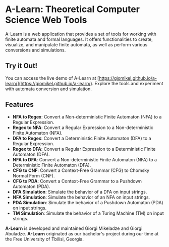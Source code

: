 # A-Learn: Theoretical Computer Science Web Tools

A-Learn is a web application that provides a set of tools for working with finite automata and formal languages. It offers functionalities to create, visualize, and manipulate finite automata, as well as perform various conversions and simulations.

## Try it Out!

You can access the live demo of A-Learn at [https://giomikel.github.io/a-learn/](https://giomikel.github.io/a-learn/). Explore the tools and experiment with automata conversion and simulation.

## Features

- **NFA to Regex**: Convert a Non-deterministic Finite Automaton (NFA) to a Regular Expression.
- **Regex to NFA**: Convert a Regular Expression to a Non-deterministic Finite Automaton (NFA).
- **DFA to Regex**: Convert a Deterministic Finite Automaton (DFA) to a Regular Expression.
- **Regex to DFA**: Convert a Regular Expression to a Deterministic Finite Automaton (DFA).
- **NFA to DFA**: Convert a Non-deterministic Finite Automaton (NFA) to a Deterministic Finite Automaton (DFA).
- **CFG to CNF**: Convert a Context-Free Grammar (CFG) to Chomsky Normal Form (CNF).
- **CFG to PDA**: Convert a Context-Free Grammar to a Pushdown Automaton (PDA).
- **DFA Simulation**: Simulate the behavior of a DFA on input strings.
- **NFA Simulation**: Simulate the behavior of an NFA on input strings.
- **PDA Simulation**: Simulate the behavior of a Pushdown Automaton (PDA) on input strings.
- **TM Simulation**: Simulate the behavior of a Turing Machine (TM) on input strings.

**A-Learn** is developed and maintained Giorgi Mikeladze and Giorgi Abuladze. **A-Learn** originated as our bachelor's project during our time at the Free University of Tbilisi, Georgia.
